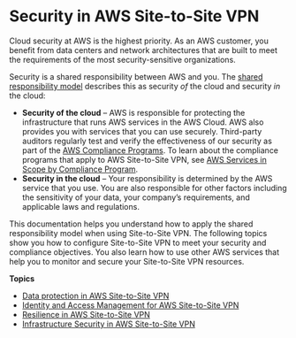 # Security in AWS Site\-to\-Site VPN<a name="security"></a>

Cloud security at AWS is the highest priority\. As an AWS customer, you benefit from data centers and network architectures that are built to meet the requirements of the most security\-sensitive organizations\.

Security is a shared responsibility between AWS and you\. The [shared responsibility model](http://aws.amazon.com/compliance/shared-responsibility-model/) describes this as security *of* the cloud and security *in* the cloud:
+ **Security of the cloud** – AWS is responsible for protecting the infrastructure that runs AWS services in the AWS Cloud\. AWS also provides you with services that you can use securely\. Third\-party auditors regularly test and verify the effectiveness of our security as part of the [AWS Compliance Programs](http://aws.amazon.com/compliance/programs/)\. To learn about the compliance programs that apply to AWS Site\-to\-Site VPN, see [AWS Services in Scope by Compliance Program](http://aws.amazon.com/compliance/services-in-scope/)\.
+ **Security in the cloud** – Your responsibility is determined by the AWS service that you use\. You are also responsible for other factors including the sensitivity of your data, your company’s requirements, and applicable laws and regulations\. 

This documentation helps you understand how to apply the shared responsibility model when using Site\-to\-Site VPN\. The following topics show you how to configure Site\-to\-Site VPN to meet your security and compliance objectives\. You also learn how to use other AWS services that help you to monitor and secure your Site\-to\-Site VPN resources\. 

**Topics**
+ [Data protection in AWS Site\-to\-Site VPN](data-protection.md)
+ [Identity and Access Management for AWS Site\-to\-Site VPN](security-iam.md)
+ [Resilience in AWS Site\-to\-Site VPN](disaster-recovery-resiliency.md)
+ [Infrastructure Security in AWS Site\-to\-Site VPN](infrastructure-security.md)